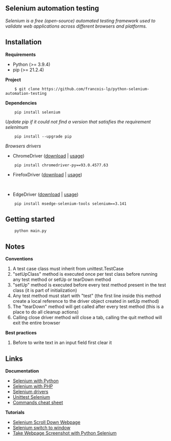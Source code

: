 ## Selenium automation testing
*Selenium is a free (open-source) automated testing framework used to validate web applications across different browsers and platforms.*  

## Installation

__Requirements__
 - Python (>= 3.9.4)
 - pip (>= 21.2.4)

__Project__
```
    $ git clone https://github.com/francois-lp/python-selenium-automation-testing
```

__Dependencies__
```
    pip install selenium
```

*Update pip if it could not find a version that satisfies the requirement selenimum*
```
    pip install --upgrade pip
```

*Browsers drivers*
- ChromeDriver ([download](https://pypi.org/project/chromedriver-py/) | [usage](https://sites.google.com/chromium.org/driver/))
```
    pip install chromedriver-py==93.0.4577.63
```

- FirefoxDriver ([download](https://github.com/mozilla/geckodriver/releases) | [usage](https://pythonbasics.org/selenium-firefox/))
<br />

- EdgeDriver ([download](https://developer.microsoft.com/fr-fr/microsoft-edge/tools/webdriver/) | [usage](https://docs.microsoft.com/fr-fr/microsoft-edge/webdriver-chromium/?tabs=c-sharp))
```
    pip install msedge-selenium-tools selenium==3.141
```

## Getting started
```
    python main.py
```

## Notes
__Conventions__
1. A test case class must inherit from unittest.TestCase
1. "setUpClass" method is executed once per test class before running any test method or setUp or tearDown method
1. "setUp" method is executed before every test method present in the test class (it is part of initialization) 
1. Any test method must start with "test" (the first line inside this method create a local reference to the driver object created in setUp method)
1. The "tearDown" method will get called after every test method (this is a place to do all cleanup actions)
1. Calling close driver method will close a tab, calling the quit method will exit the entire browser

__Best practices__
1. Before to write text in an input field first clear it


## Links
__Documentation__
* [Selenium with Python](https://selenium-python.readthedocs.io/index.html)
* [Selenium with PHP](https://www.lambdatest.com/blog/selenium-php-tutorial/)
* [Selenium drivers](https://selenium-python.readthedocs.io/installation.html#drivers)
* [Unittest Selenium](https://chercher.tech/python/python-unittest-selenium)
* [Commands cheat sheet](http://allselenium.info/python-selenium-commands-cheat-sheet-frequently-used/)

__Tutorials__
* [Selenium Scroll Down Webpage](https://pythonbasics.org/selenium-scroll-down/)
* [Selenium switch to window](https://pythonbasics.org/selenium-switch-to-window/)
* [Take Webpage Screenshot with Python Selenium](https://pythonbasics.org/selenium-screenshot/)
